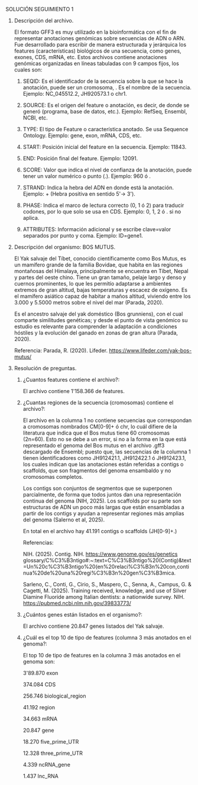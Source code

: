 SOLUCIÓN SEGUIMIENTO 1
1. Descripción del archivo.
   
   El formato GFF3 es muy utilizado en la bioinformática con el fin de representar anotaciones genómicas sobre secuencias de ADN o ARN. Fue desarrollado para escribir
   de manera estructurada y jerárquica los features (características) biológicos de una secuencia, como genes, exones, CDS, mRNA, etc.
   Estos archivos contiene anotaciones genómicas organizadas en líneas tabuladas con 9 campos fijos, los cuales son:
   
   1. SEQID: Es el identificador de la secuencia sobre la que se hace la anotación, puede ser un cromosoma, . Es el nombre de la secuencia.
      Ejemplo: NC_045512.2, JH920573.1 o chr1.
      
   2. SOURCE: Es el origen del feature o anotación, es decir, de donde se generó (programa, base de datos, etc.).
      Ejemplo: RefSeq, Ensembl, NCBI, etc.
      
   3. TYPE: El tipo de Feature o característica anotado. Se usa Sequence Ontology.
      Ejemplo: gene, exon, mRNA, CDS, etc.
      
   4. START: Posición inicial del feature en la secuencia.
      Ejemplo: 11843.
      
   5. END: Posición final del feature.
      Ejemplo: 12091.
      
   6. SCORE: Valor que indica el nivel de confianza de la anotación, puede tener un valor numérico o punto (.).
      Ejemplo: 960 ó .

   7. STRAND: Indica la hebra del ADN en donde está la anotación.
      Ejemplo: + (Hebra positiva en sentido 5'-> 3').

   8. PHASE: Indica el marco de lectura correcto (0, 1 ó 2) para traducir codones, por lo que solo se usa en CDS.
      Ejemplo: 0, 1, 2 ó . si no aplica.

   9. ATTRIBUTES: Información adicional y se escribe clave=valor separados por punto y coma.
       Ejemplo: ID=gene1.

3. Descripción del organismo: BOS MUTUS.
   
   El Yak salvaje del Tíbet, conocido científicamente como Bos Mutus, es un mamífero grande de la familia Bovidae, que habita en las regiones montañosas del Himalaya,
   principalmente se encuentra en Tíbet, Nepal y partes del oeste chino. Tiene un gran tamaño, pelaje largo y denso y cuernos prominentes, lo que les permitío adaptarse
   a ambientes extremos de gran altitud, bajas temperaturas y escacez de oxígeno. Es el mamífero asiático capaz de habitar a maños altitud, viviendo entre los 3.000 y
   5.5000 metros sobre el nivel del mar (Parada, 2020).
   
   Es el ancestro salvaje del yak doméstico (Bos grunniens), con el cual comparte similitudes genéticas; y desde el punto de vista genómico su estudio es relevante para
   comprender la adaptación a condiciones hóstiles y la evolución del ganado en zonas de gran altura (Parada, 2020).

   Referencia: Parada, R. (2020). Lifeder. https://www.lifeder.com/yak-bos-mutus/

4.  Resolución de preguntas.
   
    1. ¿Cuantos features contiene el archivo?:
       
       El archivo contiene 1'158.366 de features.
       
    2. ¿Cuantas regiones de la secuencia (cromosomas) contiene el archivo?:
  
     
       El archivo en la columna 1 no contiene secuencias que correspondan a cromosomas nombrados CM[0-9]+ ó chr, lo cuál difiere de la literatura que indica que el Bos mutus
       tiene 60 cromosomas (2n=60). Esto no se debe a un error, si no a la forma en la que está representado el genoma del Bos mutus en el archivo .gff3 descargado de
       Ensembl; puesto que, las secuencias de la columna 1 tienen identificadores como JH912421.1, JH912422.1 ó JH912423.1, los cuales indican que las anotaciones están
       referidas a contigs o scaffolds, que son fragmentos del genoma ensambaldo y no cromosomas completos.
       
       Los contigs son conjuntos de segmentos que se superponen parcialmente, de forma que todos juntos dan una representación continua del genoma (NIH, 2025).
       Los scaffolds por su parte son estructuras de ADN un poco más largas que están ensambladas a partir de los contigs y ayudan a representar regiones más amplias del            genoma (Salerno et al, 2025).

       En total en el archivo hay 41.191 contigs o scaffolds (JH[0-9]+\.)

       Referencias:
       
       NIH. (2025). Contig. NIH. https://www.genome.gov/es/genetics glossary/C%C3%B3ntigo#:~:text=C%C3%B3ntigo%20(Contig)&text=Un%20c%C3%B3ntigo%20(en%20relaci%C3%B3n%20con,continua%20de%20una%20regi%C3%B3n%20gen%C3%B3mica.

       Sarleno, C., Conti, G., Cirio, S., Maspero, C., Senna, A., Campus, G. & Cagetti, M. (2025). Training received, knowledge, and use of Silver Diamine Fluoride among Italian dentists: a nationwide survey. NIH. https://pubmed.ncbi.nlm.nih.gov/39833773/

       
       
    3. ¿Cuántos genes están listados en el organismo?:
       
       El archivo contiene 20.847 genes listados del Yak salvaje.
       
    4. ¿Cuál es el top 10 de tipo de features (columna 3 más anotados en el genoma?:
       
       El top 10 de tipo de features en la columna 3 más anotados en el genoma son:
       
        3'89.870 exon
       
        374.084 CDS
       
        256.746 biological_region
       
        41.192 region
       
        34.663 mRNA
       
        20.847 gene
       
        18.270 five_prime_UTR
  
        12.328 three_prime_UTR
       
        4.339 ncRNA_gene
       
        1.437 lnc_RNA






   
     




      
   
